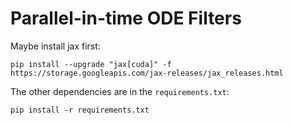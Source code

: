 # Parallel-in-time ODE Filters

Maybe install jax first:
```
pip install --upgrade "jax[cuda]" -f https://storage.googleapis.com/jax-releases/jax_releases.html
```

The other dependencies are in the `requirements.txt`:
```
pip install -r requirements.txt
```
